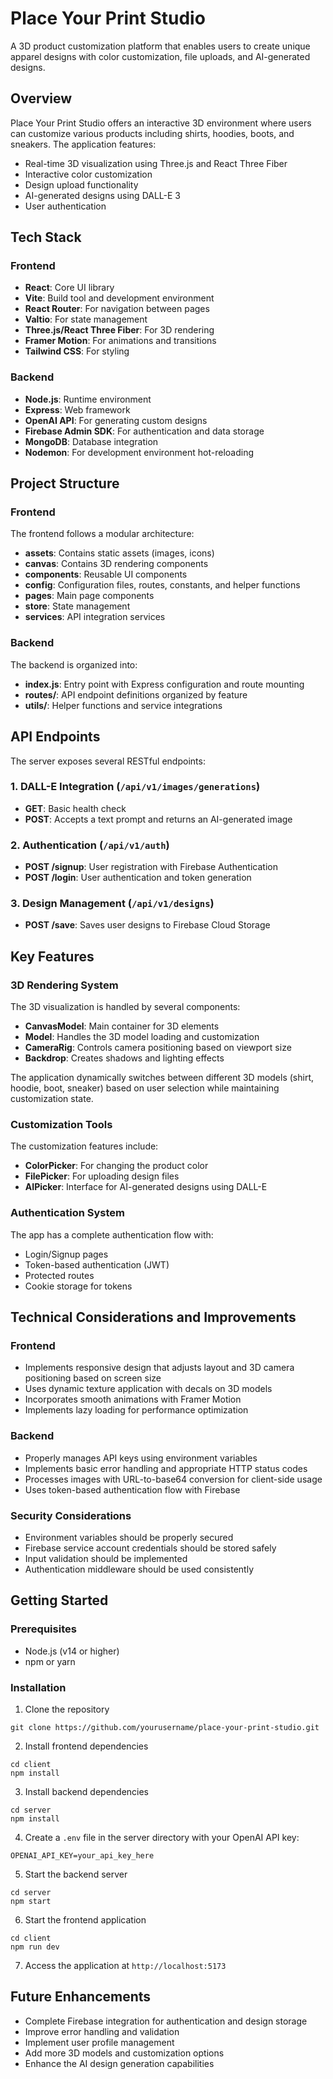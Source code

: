 # Place Your Print Studio

A 3D product customization platform that enables users to create unique apparel designs with color customization, file uploads, and AI-generated designs.

## Overview

Place Your Print Studio offers an interactive 3D environment where users can customize various products including shirts, hoodies, boots, and sneakers. The application features:

- Real-time 3D visualization using Three.js and React Three Fiber
- Interactive color customization 
- Design upload functionality
- AI-generated designs using DALL-E 3
- User authentication

## Tech Stack

### Frontend
- **React**: Core UI library
- **Vite**: Build tool and development environment
- **React Router**: For navigation between pages
- **Valtio**: For state management
- **Three.js/React Three Fiber**: For 3D rendering
- **Framer Motion**: For animations and transitions
- **Tailwind CSS**: For styling

### Backend
- **Node.js**: Runtime environment
- **Express**: Web framework 
- **OpenAI API**: For generating custom designs
- **Firebase Admin SDK**: For authentication and data storage
- **MongoDB**: Database integration
- **Nodemon**: For development environment hot-reloading

## Project Structure

### Frontend
The frontend follows a modular architecture:
- **assets**: Contains static assets (images, icons)
- **canvas**: Contains 3D rendering components
- **components**: Reusable UI components
- **config**: Configuration files, routes, constants, and helper functions
- **pages**: Main page components
- **store**: State management
- **services**: API integration services

### Backend
The backend is organized into:
- **index.js**: Entry point with Express configuration and route mounting
- **routes/**: API endpoint definitions organized by feature
- **utils/**: Helper functions and service integrations

## API Endpoints

The server exposes several RESTful endpoints:

### 1. DALL-E Integration (`/api/v1/images/generations`)
- **GET**: Basic health check 
- **POST**: Accepts a text prompt and returns an AI-generated image

### 2. Authentication (`/api/v1/auth`)
- **POST /signup**: User registration with Firebase Authentication
- **POST /login**: User authentication and token generation

### 3. Design Management (`/api/v1/designs`)
- **POST /save**: Saves user designs to Firebase Cloud Storage

## Key Features

### 3D Rendering System
The 3D visualization is handled by several components:
- **CanvasModel**: Main container for 3D elements
- **Model**: Handles the 3D model loading and customization
- **CameraRig**: Controls camera positioning based on viewport size
- **Backdrop**: Creates shadows and lighting effects

The application dynamically switches between different 3D models (shirt, hoodie, boot, sneaker) based on user selection while maintaining customization state.

### Customization Tools
The customization features include:
- **ColorPicker**: For changing the product color
- **FilePicker**: For uploading design files
- **AIPicker**: Interface for AI-generated designs using DALL-E

### Authentication System
The app has a complete authentication flow with:
- Login/Signup pages
- Token-based authentication (JWT)
- Protected routes
- Cookie storage for tokens

## Technical Considerations and Improvements

### Frontend
- Implements responsive design that adjusts layout and 3D camera positioning based on screen size
- Uses dynamic texture application with decals on 3D models
- Incorporates smooth animations with Framer Motion
- Implements lazy loading for performance optimization

### Backend
- Properly manages API keys using environment variables
- Implements basic error handling and appropriate HTTP status codes
- Processes images with URL-to-base64 conversion for client-side usage
- Uses token-based authentication flow with Firebase

### Security Considerations
- Environment variables should be properly secured
- Firebase service account credentials should be stored safely
- Input validation should be implemented
- Authentication middleware should be used consistently

## Getting Started

### Prerequisites
- Node.js (v14 or higher)
- npm or yarn

### Installation

1. Clone the repository
```
git clone https://github.com/yourusername/place-your-print-studio.git
```

2. Install frontend dependencies
```
cd client
npm install
```

3. Install backend dependencies
```
cd server
npm install
```

4. Create a `.env` file in the server directory with your OpenAI API key:
```
OPENAI_API_KEY=your_api_key_here
```

5. Start the backend server
```
cd server
npm start
```

6. Start the frontend application
```
cd client
npm run dev
```

7. Access the application at `http://localhost:5173`

## Future Enhancements
- Complete Firebase integration for authentication and design storage
- Improve error handling and validation
- Implement user profile management
- Add more 3D models and customization options
- Enhance the AI design generation capabilities

